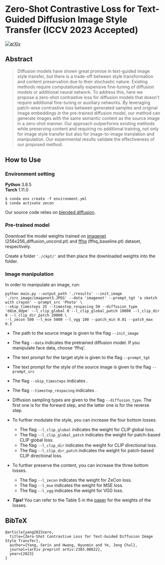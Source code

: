 # Zero-Shot Contrastive Loss for Text-Guided Diffusion Image Style Transfer (ICCV 2023 Accepted)

[![arXiv](https://img.shields.io/badge/arXiv-2303.08622-b31b1b.svg)](https://arxiv.org/abs/2303.08622)

## Abstract
> Diffusion models have shown great promise in text-guided image style transfer, but there is a trade-off between style transformation and content preservation due to their stochastic nature. Existing methods require computationally expensive fine-tuning of diffusion models or additional neural network. To address this, here we propose a zero-shot contrastive loss for diffusion models that doesn't require additional fine-tuning or auxiliary networks. By leveraging patch-wise contrastive loss between generated samples and original image embeddings in the pre-trained diffusion model, our method can generate images with the same semantic content as the source image in a zero-shot manner. Our approach outperforms existing methods while preserving content and requiring no additional training, not only for image style transfer but also for image-to-image translation and manipulation. Our experimental results validate the effectiveness of our proposed method.


## How to Use
### Environment setting
**Python** 3.8.5 \
**Torch** 1.11.0 
```
$ conda env create -f environment.yml
$ conda activate zecon
```
Our source code relies on [blended diffusion](https://github.com/omriav/blended-diffusion).

### Pre-trained model
Download the model weights trained on [imagenet](https://github.com/openai/guided-diffusion) (256x256_diffusion_uncond.pt) and [ffhq](https://github.com/jychoi118/ilvr_adm) (ffhq_baseline.pt) dataset, respectively.

Create a folder ```'./ckpt/'``` and then place the downloaded weights into the folder.

### Image manipulation
In order to manipulate an image, run:
```
python main.py --output_path './results' --init_image './src_image/imagenet3.JPEG' --data 'imagenet' --prompt_tgt 'a sketch with crayon' --prompt_src 'Photo' \
--skip_timesteps 25 --timestep_respacing 50 --diffusion_type 'ddim_ddpm' --l_clip_global 0 --l_clip_global_patch 10000 --l_clip_dir 0 --l_clip_dir_patch 20000 \
--l_zecon 500 --l_mse 5000 --l_vgg 100 --patch_min 0.01 --patch_max 0.3
```
+ The path to the source image is given to the flag ```--init_image```
+ The flag ```--data``` indicates the pretrained diffusion model. If you manipulate face data, choose 'ffhq'.
+ The text prompt for the target style is given to the flag ```--prompt_tgt```
+ The text prompt for the style of the source image is given to the flag ```--prompt_src```
+ The flag ```--skip_timesteps``` indicates .
+ The flag ```--timestep_respacing``` indicates .
+ Diffusion sampling types are given to the flag ```--diffusion_type```. The first one is for the forward step, and the latter one is for the reverse step.


+ To further modulate the style, you can increase the four bottom losses.
  + The flag ```--l_clip_global``` indicates the weight for CLIP global loss.
  + The flag ```--l_clip_global_patch``` indicates the weight for patch-based CLIP global loss.
  + The flag ```--l_clip_dir``` indicates the weight for CLIP directional loss.
  + The flag ```--l_clip_dir_patch``` indicates the weight for patch-based CLIP directional loss.
+ To further preserve the content, you can increase the three bottom losses.
  + The flag ```--l_zecon``` indicates the weight for ZeCon loss.
  + The flag ```--l_mse``` indicates the weight for MSE loss.
  + The flag ```--l_vgg``` indicates the weight for VGG loss.
+ ***Tips!*** You can refer to the Table 5 in the [paper](https://arxiv.org/pdf/2303.08622.pdf) for the weights of the losses.


## BibTeX

```
@article{yang2023zero,
  title={Zero-Shot Contrastive Loss for Text-Guided Diffusion Image Style Transfer},
  author={Yang, Serin and Hwang, Hyunmin and Ye, Jong Chul},
  journal={arXiv preprint arXiv:2303.08622},
  year={2023}
}
```
